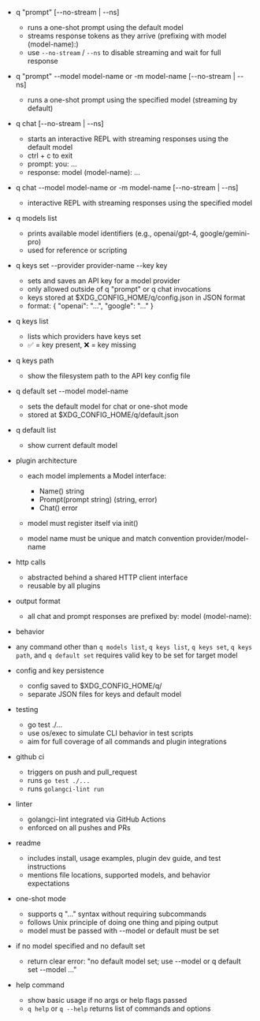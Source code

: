 * q "prompt" [--no-stream | --ns]

  * runs a one-shot prompt using the default model
  * streams response tokens as they arrive (prefixing with model (model-name):)
  * use `--no-stream` / `--ns` to disable streaming and wait for full response

* q "prompt" --model model-name or -m model-name [--no-stream | --ns]

  * runs a one-shot prompt using the specified model (streaming by default)

* q chat [--no-stream | --ns]

  * starts an interactive REPL with streaming responses using the default model
  * ctrl + c to exit
  * prompt: you: ...
  * response: model (model-name): ...

* q chat --model model-name or -m model-name [--no-stream | --ns]

  * interactive REPL with streaming responses using the specified model

* q models list

  * prints available model identifiers (e.g., openai/gpt-4, google/gemini-pro)
  * used for reference or scripting

* q keys set --provider provider-name --key key

  * sets and saves an API key for a model provider
  * only allowed outside of q "prompt" or q chat invocations
  * keys stored at \$XDG\_CONFIG\_HOME/q/config.json in JSON format
  * format: { "openai": "...", "google": "..." }


* q keys list

  * lists which providers have keys set
  * ✅ = key present, ❌ = key missing

* q keys path

  * show the filesystem path to the API key config file


* q default set --model model-name

  * sets the default model for chat or one-shot mode
  * stored at \$XDG\_CONFIG\_HOME/q/default.json

* q default list

  * show current default model

* plugin architecture

  * each model implements a Model interface:

    * Name() string
    * Prompt(prompt string) (string, error)
    * Chat() error
  * model must register itself via init()
  * model name must be unique and match convention provider/model-name

* http calls

  * abstracted behind a shared HTTP client interface
  * reusable by all plugins

* output format

  * all chat and prompt responses are prefixed by: model (model-name):

* behavior

* any command other than `q models list`, `q keys list`, `q keys set`, `q keys path`, and `q default set` requires valid key to be set for target model

* config and key persistence

  * config saved to \$XDG\_CONFIG\_HOME/q/
  * separate JSON files for keys and default model

* testing

  * go test ./...
  * use os/exec to simulate CLI behavior in test scripts
  * aim for full coverage of all commands and plugin integrations

* github ci

  * triggers on push and pull\_request
  * runs `go test ./...`
  * runs `golangci-lint run`

* linter

  * golangci-lint integrated via GitHub Actions
  * enforced on all pushes and PRs

* readme

  * includes install, usage examples, plugin dev guide, and test instructions
  * mentions file locations, supported models, and behavior expectations

* one-shot mode

  * supports q "..." syntax without requiring subcommands
  * follows Unix principle of doing one thing and piping output
  * model must be passed with --model or default must be set

* if no model specified and no default set

  * return clear error: "no default model set; use --model or q default set --model ..."

* help command

  * show basic usage if no args or help flags passed
  * `q help` or `q --help` returns list of commands and options
